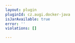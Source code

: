 ```yaml
---
layout: plugin
pluginId: cz.augi.docker-java
isJarAvailable: true
error: ''
violations: []

---
```

